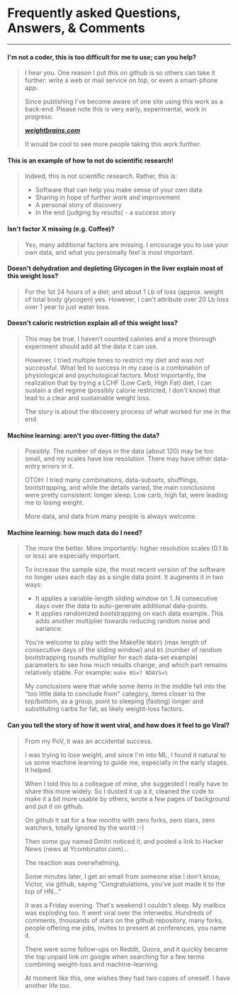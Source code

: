 # Frequently asked Questions, Answers, & Comments

------------------

#### I'm not a coder, this is too difficult for me to use; can you help?

> I hear you. One reason I put this on github is so others can take it further: write a web or mail service on top, or even a smart-phone app.
>
> Since publishing I've become aware of one site using this work as a back-end. Please note this is very early, experimental, work in progress:
>
>    ***[weightbrains.com](http://weightbrains.com)***
>
> It would be cool to see more people taking this work further.
>


#### This is an example of how to not do scientific research!

> Indeed, this is not scientific research.   Rather, this is:
>
>   - Software that can help you make sense of your own data
>   - Sharing in hope of further work and improvement
>   - A personal story of discovery
>   - In the end (judging by results) - a success story
>


#### Isn't factor X missing (e.g. Coffee)?

> Yes, many additional factors are missing.  I encourage you to use your own data, and what you personally feel is most important.


#### Doesn't dehydration and depleting Glycogen in the liver explain most of this weight loss?

> For the 1st 24 hours of a diet, and about 1 Lb of loss (approx. weight of total body glycogen) yes.  However, I can't attribute over 20 Lb loss over 1 year to just water loss.

#### Doesn't caloric restriction explain all of this weight loss?

> This may be true.  I haven't counted calories and a more thorough experiment should add all the data it can use.
>
> However, I tried multiple times to restrict my diet and was not successful.  What led to success in my case is a combination of physiological and psychological factors. Most importantly, the realization that by trying a LCHF (Low Carb, High Fat) diet, I can sustain a diet regime (possibly calorie restricted, I don't know) that lead to a clear and sustainable weight loss.
>
> The story is about the discovery process of what worked for me in the end.

#### Machine learning: aren't you over-fitting the data?

> Possibly. The number of days in the data (about 120) may be too small, and my scales have low resolution. There may have other data-entry errors in it.
>
> OTOH: I tried many combinations, data-subsets, shufflings, bootstrapping, and while the details varied, the main conclusions were pretty consistent: longer sleep, Low carb, high fat, were leading me to losing weight.
>
> More data, and data from many people is always welcome.
>

#### Machine learning: how much data do I need?

> The more the better. More importantly: higher resolution scales (0.1 lb or less) are especially important.
>
> To increase the sample size, the most recent version of the software no longer uses each day as a single data point. It augments it in two ways:
>    - It applies a variable-length sliding window on 1..N consecutive days over the data to auto-generate additional data-points.
>    - It applies randomized bootstrapping on each data example. This adds another multiplier towards reducing random noise and variance.
>
> You're welcome to play with the Makefile `NDAYS` (max length of consecutive days of the sliding window) and `BS` (number of random bootstrapping rounds multiplier for each data-set example) parameters to see how much results change, and which part remains relatively stable.
> For example:
>       `make BS=7 NDAYS=5`
>
> My conclusions were that while some items in the middle fall into the "too little data to conclude from" category, items closer to the top/bottom, as a group, point to sleeping (fasting) longer and substituting carbs for fat, as likely weight-loss factors.

#### Can you tell the story of how it went viral, and how does it feel to go Viral?

>
> From my PoV, it was an accidental success.
>
> I was trying to lose weight, and since I'm into ML, I found it natural to us some machine learning to guide me, especially in the early stages. It helped.
>
> When I told this to a colleague of mine, she suggested I really have to share this more widely. So I dusted it up a it, cleaned the code to make it a bit more usable by others, wrote a few pages of background and put it on github.
>
> On github it sat for a few months with zero forks, zero stars, zero watchers, totally ignored by the world :-)
>
> Then some guy named Dmitri noticed it, and posted a link to Hacker News (news at Ycombinator.com)...
>
> The reaction was overwhelming.
>
> Some minutes later, I get an email from someone else I don't know, Victor, via github, saying "Congratulations, you've just made it to the top of HN..."
>
> It was a Friday evening. That's weekend I couldn't sleep. My mailbox was exploding too. It went viral over the interwebs. Hundreds of comments, thousands of stars on the github repository, many forks, people offering me jobs, invites to present at conferences, you name it.
>
>  There were some follow-ups on Reddit, Quora, and it quickly became the top unpaid link on google when searching for a few terms combining weight-loss and machine-learning.
>
> At moment like this, one wishes they had two copies of oneself. I have another life too.
>

